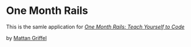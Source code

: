 # One Month Rails

This is the samle application for
[*One Month Rails: Teach Yourself to Code*](http://onemonthrails.com)

by [Mattan Griffel](http://mattangriffel.com)